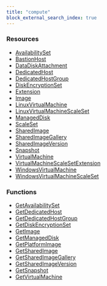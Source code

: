 ```yaml
---
title: "compute"
block_external_search_index: true
---
```


<!-- WARNING: this file was generated by Pulumi Docs Generator. -->
<!-- Do not edit by hand unless you're certain you know what you are doing! -->

<style>
  table td p { margin-top: 0; margin-bottom: 0; }
</style>

<h3>Resources</h3>
<ul class="api">
    <li><a href="availabilityset"><span class="symbol resource"></span>AvailabilitySet</a></li>
    <li><a href="bastionhost"><span class="symbol resource"></span>BastionHost</a></li>
    <li><a href="datadiskattachment"><span class="symbol resource"></span>DataDiskAttachment</a></li>
    <li><a href="dedicatedhost"><span class="symbol resource"></span>DedicatedHost</a></li>
    <li><a href="dedicatedhostgroup"><span class="symbol resource"></span>DedicatedHostGroup</a></li>
    <li><a href="diskencryptionset"><span class="symbol resource"></span>DiskEncryptionSet</a></li>
    <li><a href="extension"><span class="symbol resource"></span>Extension</a></li>
    <li><a href="image"><span class="symbol resource"></span>Image</a></li>
    <li><a href="linuxvirtualmachine"><span class="symbol resource"></span>LinuxVirtualMachine</a></li>
    <li><a href="linuxvirtualmachinescaleset"><span class="symbol resource"></span>LinuxVirtualMachineScaleSet</a></li>
    <li><a href="manageddisk"><span class="symbol resource"></span>ManagedDisk</a></li>
    <li><a href="scaleset"><span class="symbol resource"></span>ScaleSet</a></li>
    <li><a href="sharedimage"><span class="symbol resource"></span>SharedImage</a></li>
    <li><a href="sharedimagegallery"><span class="symbol resource"></span>SharedImageGallery</a></li>
    <li><a href="sharedimageversion"><span class="symbol resource"></span>SharedImageVersion</a></li>
    <li><a href="snapshot"><span class="symbol resource"></span>Snapshot</a></li>
    <li><a href="virtualmachine"><span class="symbol resource"></span>VirtualMachine</a></li>
    <li><a href="virtualmachinescalesetextension"><span class="symbol resource"></span>VirtualMachineScaleSetExtension</a></li>
    <li><a href="windowsvirtualmachine"><span class="symbol resource"></span>WindowsVirtualMachine</a></li>
    <li><a href="windowsvirtualmachinescaleset"><span class="symbol resource"></span>WindowsVirtualMachineScaleSet</a></li>
</ul>

<h3>Functions</h3>
<ul class="api">
    <li><a href="getavailabilityset"><span class="symbol datasource"></span>GetAvailabilitySet</a></li>
    <li><a href="getdedicatedhost"><span class="symbol datasource"></span>GetDedicatedHost</a></li>
    <li><a href="getdedicatedhostgroup"><span class="symbol datasource"></span>GetDedicatedHostGroup</a></li>
    <li><a href="getdiskencryptionset"><span class="symbol datasource"></span>GetDiskEncryptionSet</a></li>
    <li><a href="getimage"><span class="symbol datasource"></span>GetImage</a></li>
    <li><a href="getmanageddisk"><span class="symbol datasource"></span>GetManagedDisk</a></li>
    <li><a href="getplatformimage"><span class="symbol datasource"></span>GetPlatformImage</a></li>
    <li><a href="getsharedimage"><span class="symbol datasource"></span>GetSharedImage</a></li>
    <li><a href="getsharedimagegallery"><span class="symbol datasource"></span>GetSharedImageGallery</a></li>
    <li><a href="getsharedimageversion"><span class="symbol datasource"></span>GetSharedImageVersion</a></li>
    <li><a href="getsnapshot"><span class="symbol datasource"></span>GetSnapshot</a></li>
    <li><a href="getvirtualmachine"><span class="symbol datasource"></span>GetVirtualMachine</a></li>
</ul>

